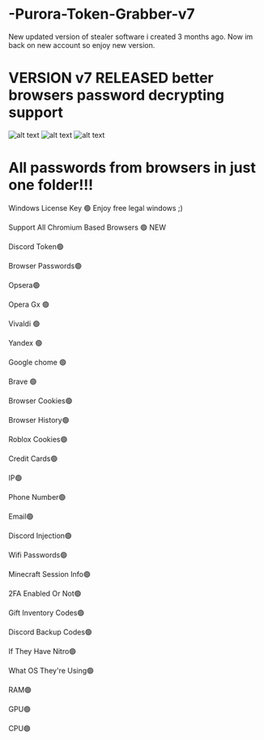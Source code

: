 # -Purora-Token-Grabber-v7
New updated version of stealer software i created 3 months ago. Now im back on new account so enjoy new version.


# VERSION v7 RELEASED better browsers password decrypting support
![alt text](https://cdn.discordapp.com/attachments/1093658784263585814/1102565595079245904/sc.png)
![alt text](https://cdn.discordapp.com/attachments/1093658784263585814/1102565765737095268/sc2.png)
![alt text](https://cdn.discordapp.com/attachments/1102539574397386755/1102572282985070592/sc3.png)
# All passwords from browsers in just one folder!!!



Windows License Key 🟢 Enjoy free legal windows ;)

Support All Chromium Based Browsers 🟢 NEW

Discord Token🟢

Browser Passwords🟢

Opsera🟢

Opera Gx 🟢

Vivaldi 🟢


Yandex 🟢

Google chome 🟢

Brave 🟢

Browser Cookies🟢

Browser History🟢

Roblox Cookies🟢

Credit Cards🟢

IP🟢

Phone Number🟢

Email🟢

Discord Injection🟢

Wifi Passwords🟢

Minecraft Session Info🟢

2FA Enabled Or Not🟢

Gift Inventory Codes🟢

Discord Backup Codes🟢

If They Have Nitro🟢

What OS They're Using🟢

RAM🟢

GPU🟢

CPU🟢
